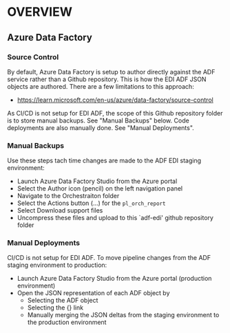 # OVERVIEW

## Azure Data Factory

### Source Control

By default, Azure Data Factory is setup to author directly against the ADF service rather than a Github repository.  This is how the EDI ADF JSON objects are authored. There are a few limitations to this approach:

* https://learn.microsoft.com/en-us/azure/data-factory/source-control 

As CI/CD is not setup for EDI ADF, the scope of this Github repository folder is to store manual backups. See "Manual Backups" below. Code deployments are also manually done. See "Manual Deployments". 

### Manual Backups

Use these steps tach time changes are made to the ADF EDI staging environment:

* Launch Azure Data Factory Studio from the Azure portal
* Select the Author icon (pencil) on the left navigation panel
* Navigate to the Orchestraiton folder
* Select the Actions button (...) for the `pl_orch_report`
* Select Download support files
* Uncompress these files and upload to this `adf-edi' github repository folder

### Manual Deployments

CI/CD is not setup for EDI ADF. To move pipeline changes from the ADF staging environment to production:

* Launch Azure Data Factory Studio from the Azure portal (production environment)
* Open the JSON representation of each ADF object by
  * Selecting the ADF object 
  * Selecting the {} link
  * Manually merging the JSON deltas from the staging environment to the production environment
